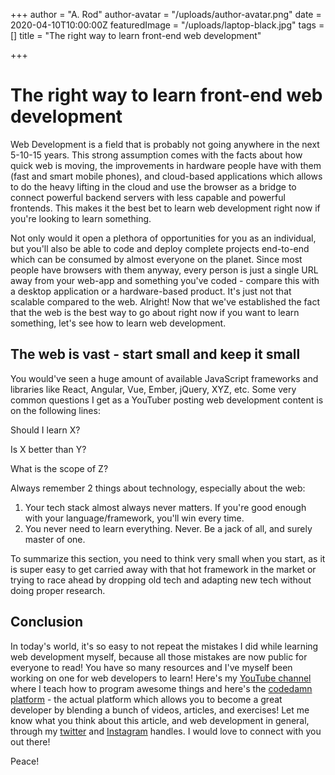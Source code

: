 +++
author = "A. Rod"
author-avatar = "/uploads/author-avatar.png"
date = 2020-04-10T10:00:00Z
featuredImage = "/uploads/laptop-black.jpg"
tags = []
title = "The right way to learn front-end web development"

+++
# The right way to learn front-end web development

Web Development is a field that is probably not going anywhere in the next 5-10-15 years. This strong assumption comes with the facts about how quick web is moving, the improvements in hardware people have with them (fast and smart mobile phones), and cloud-based applications which allows to do the heavy lifting in the cloud and use the browser as a bridge to connect powerful backend servers with less capable and powerful frontends. This makes it the best bet to learn web development right now if you're looking to learn something.

Not only would it open a plethora of opportunities for you as an individual, but you'll also be able to code and deploy complete projects end-to-end which can be consumed by almost everyone on the planet. Since most people have browsers with them anyway, every person is just a single URL away from your web-app and something you've coded - compare this with a desktop application or a hardware-based product. It's just not that scalable compared to the web. Alright! Now that we've established the fact that the web is the best way to go about right now if you want to learn something, let's see how to learn web development.

## The web is vast - start small and keep it small

You would've seen a huge amount of available JavaScript frameworks and libraries like React, Angular, Vue, Ember, jQuery, XYZ, etc. Some very common questions I get as a YouTuber posting web development content is on the following lines:

Should I learn X?

Is X better than Y?

What is the scope of Z?

Always remember 2 things about technology, especially about the web:

1. Your tech stack almost always never matters. If you're good enough with your language/framework, you'll win every time.
2. You never need to learn everything. Never. Be a jack of all, and surely master of one.

To summarize this section, you need to think very small when you start, as it is super easy to get carried away with that hot framework in the market or trying to race ahead by dropping old tech and adapting new tech without doing proper research.

## Conclusion

In today's world, it's so easy to not repeat the mistakes I did while learning web development myself, because all those mistakes are now public for everyone to read! You have so many resources and I've myself been working on one for web developers to learn! Here's my [YouTube channel](https://youtube.com/codedamn) where I teach how to program awesome things and here's the [codedamn platform](https://codedamn.com/) - the actual platform which allows you to become a great developer by blending a bunch of videos, articles, and exercises! Let me know what you think about this article, and web development in general, through my [twitter](https://twitter.com/mehulmpt) and [Instagram](https://instagram.com/mehulmpt) handles. I would love to connect with you out there!

Peace!
